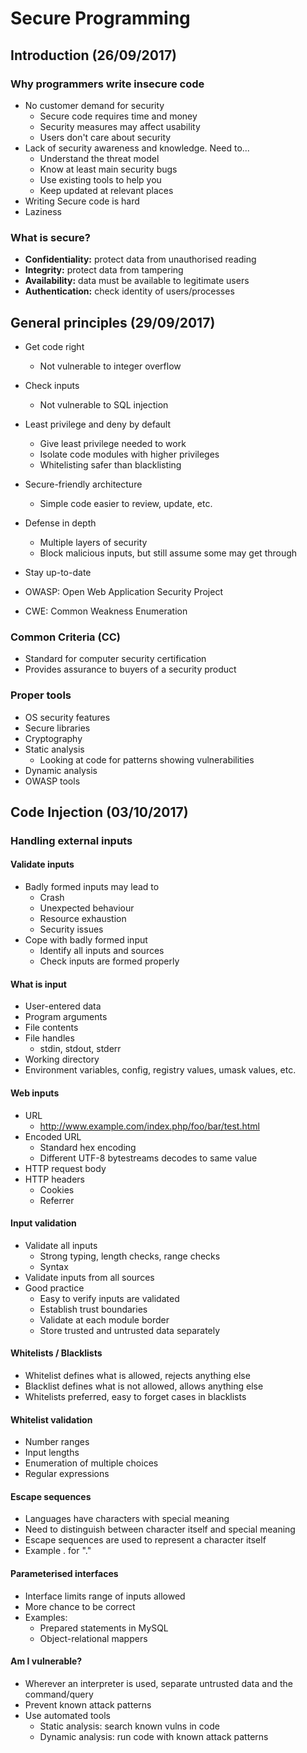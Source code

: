 # Secure Programming

## Introduction (26/09/2017)
### Why programmers write insecure code
- No customer demand for security
  - Secure code requires time and money
  - Security measures may affect usability
  - Users don't care about security
- Lack of security awareness and knowledge. Need to...
  - Understand the threat model
  - Know at least main security bugs
  - Use existing tools to help you
  - Keep updated at relevant places
- Writing Secure code is hard
- Laziness

### What is secure?
- **Confidentiality:** protect data from unauthorised reading
- **Integrity:** protect data from tampering
- **Availability:** data must be available to legitimate users
- **Authentication:** check identity of users/processes

## General principles (29/09/2017)
- Get code right
  - Not vulnerable to integer overflow
- Check inputs
  - Not vulnerable to SQL injection
- Least privilege and deny by default
  - Give least privilege needed to work
  - Isolate code modules with higher privileges
  - Whitelisting safer than blacklisting
- Secure-friendly architecture
  - Simple code easier to review, update, etc.
- Defense in depth
  - Multiple layers of security
  - Block malicious inputs, but still assume some may get through
- Stay up-to-date


- OWASP: Open Web Application Security Project
- CWE: Common Weakness Enumeration

### Common Criteria (CC)
- Standard for computer security certification
- Provides assurance to buyers of a security product

### Proper tools
- OS security features
- Secure libraries
- Cryptography
- Static analysis
  - Looking at code for patterns showing vulnerabilities
- Dynamic analysis
- OWASP tools

## Code Injection (03/10/2017)
### Handling external inputs
#### Validate inputs
- Badly formed inputs may lead to
  - Crash
  - Unexpected behaviour
  - Resource exhaustion
  - Security issues
- Cope with badly formed input
  - Identify all inputs and sources
  - Check inputs are formed properly

#### What is input
- User-entered data
- Program arguments
- File contents
- File handles
  - stdin, stdout, stderr
- Working directory
- Environment variables, config, registry values, umask values, etc.

#### Web inputs
- URL
  - http://www.example.com/index.php/foo/bar/test.html
- Encoded URL
  - Standard hex encoding
  - Different UTF-8 bytestreams decodes to same value
- HTTP request body
- HTTP headers
  - Cookies
  - Referrer

#### Input validation
- Validate all inputs
  - Strong typing, length checks, range checks
  - Syntax
- Validate inputs from all sources
- Good practice
  - Easy to verify inputs are validated
  - Establish trust boundaries
  - Validate at each module border
  - Store trusted and untrusted data separately

#### Whitelists / Blacklists
- Whitelist defines what is allowed, rejects anything else
- Blacklist defines what is not allowed, allows anything else
- Whitelists preferred, easy to forget cases in blacklists

#### Whitelist validation
- Number ranges
- Input lengths
- Enumeration of multiple choices
- Regular expressions

#### Escape sequences
- Languages have characters with special meaning
- Need to distinguish between character itself and special meaning
- Escape sequences are used to represent a character itself
- Example \. for "."

#### Parameterised interfaces
- Interface limits range of inputs allowed
- More chance to be correct
- Examples:
  - Prepared statements in MySQL
  - Object-relational mappers

#### Am I vulnerable?
- Wherever an interpreter is used, separate untrusted data and the command/query
- Prevent known attack patterns
- Use automated tools
  - Static analysis: search known vulns in code
  - Dynamic analysis: run code with known attack patterns
